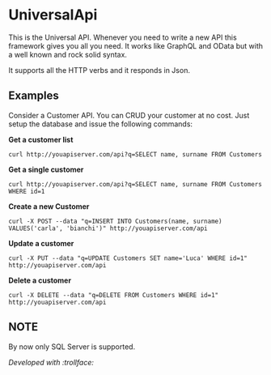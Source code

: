 # UniversalApi
This is the Universal API. Whenever you need to write a new API this framework gives you all you need.
It works like GraphQL and OData but with a well known and rock solid syntax.

It supports all the HTTP verbs and it responds in Json.

Examples
---


Consider a Customer API. You can CRUD your customer at no cost. Just setup the database and issue the following commands:

**Get a customer list**

```curl http://youapiserver.com/api?q=SELECT name, surname FROM Customers```

**Get a single customer**

```curl http://youapiserver.com/api?q=SELECT name, surname FROM Customers WHERE id=1```

**Create a new Customer**

```curl -X POST --data "q=INSERT INTO Customers(name, surname) VALUES('carla', 'bianchi')" http://youapiserver.com/api```

**Update a customer** 

```curl -X PUT --data "q=UPDATE Customers SET name='Luca' WHERE id=1" http://youapiserver.com/api```

**Delete a customer** 

```curl -X DELETE --data "q=DELETE FROM Customers WHERE id=1" http://youapiserver.com/api```


NOTE
---
By now only SQL Server is supported.

*Developed with :trollface:*

